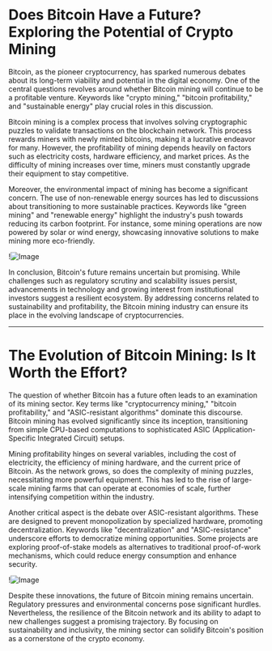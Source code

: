# Does Bitcoin Have a Future? Exploring the Potential of Crypto Mining

Bitcoin, as the pioneer cryptocurrency, has sparked numerous debates about its long-term viability and potential in the digital economy. One of the central questions revolves around whether Bitcoin mining will continue to be a profitable venture. Keywords like "crypto mining," "bitcoin profitability," and "sustainable energy" play crucial roles in this discussion. 

Bitcoin mining is a complex process that involves solving cryptographic puzzles to validate transactions on the blockchain network. This process rewards miners with newly minted bitcoins, making it a lucrative endeavor for many. However, the profitability of mining depends heavily on factors such as electricity costs, hardware efficiency, and market prices. As the difficulty of mining increases over time, miners must constantly upgrade their equipment to stay competitive. 

Moreover, the environmental impact of mining has become a significant concern. The use of non-renewable energy sources has led to discussions about transitioning to more sustainable practices. Keywords like "green mining" and "renewable energy" highlight the industry's push towards reducing its carbon footprint. For instance, some mining operations are now powered by solar or wind energy, showcasing innovative solutions to make mining more eco-friendly.

!![Image](https://github.com/user-attachments/assets/590b50a7-4459-4e76-8a31-559aed223621)

In conclusion, Bitcoin's future remains uncertain but promising. While challenges such as regulatory scrutiny and scalability issues persist, advancements in technology and growing interest from institutional investors suggest a resilient ecosystem. By addressing concerns related to sustainability and profitability, the Bitcoin mining industry can ensure its place in the evolving landscape of cryptocurrencies.

---

# The Evolution of Bitcoin Mining: Is It Worth the Effort?

The question of whether Bitcoin has a future often leads to an examination of its mining sector. Key terms like "cryptocurrency mining," "bitcoin profitability," and "ASIC-resistant algorithms" dominate this discourse. Bitcoin mining has evolved significantly since its inception, transitioning from simple CPU-based computations to sophisticated ASIC (Application-Specific Integrated Circuit) setups.

Mining profitability hinges on several variables, including the cost of electricity, the efficiency of mining hardware, and the current price of Bitcoin. As the network grows, so does the complexity of mining puzzles, necessitating more powerful equipment. This has led to the rise of large-scale mining farms that can operate at economies of scale, further intensifying competition within the industry.

Another critical aspect is the debate over ASIC-resistant algorithms. These are designed to prevent monopolization by specialized hardware, promoting decentralization. Keywords like "decentralization" and "ASIC-resistance" underscore efforts to democratize mining opportunities. Some projects are exploring proof-of-stake models as alternatives to traditional proof-of-work mechanisms, which could reduce energy consumption and enhance security.

!![Image](https://github.com/user-attachments/assets/590b50a7-4459-4e76-8a31-559aed223621)

Despite these innovations, the future of Bitcoin mining remains uncertain. Regulatory pressures and environmental concerns pose significant hurdles. Nevertheless, the resilience of the Bitcoin network and its ability to adapt to new challenges suggest a promising trajectory. By focusing on sustainability and inclusivity, the mining sector can solidify Bitcoin's position as a cornerstone of the crypto economy.